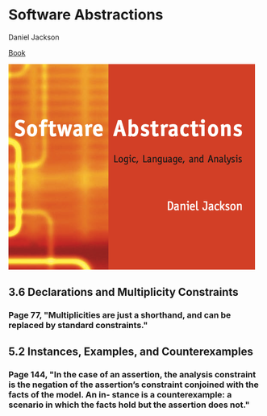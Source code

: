 # Software Abstractions

Daniel Jackson

[Book](https://alloytools.org/book.html)

![cover](../assets/images/software_abstractions/cover.png)

## 3.6 Declarations and Multiplicity Constraints  

### Page 77, "Multiplicities are just a shorthand, and can be replaced by standard constraints."

## 5.2 Instances, Examples, and Counterexamples

### Page 144, "In the case of an assertion, the analysis constraint is the negation of the assertion’s constraint conjoined with the facts of the model. An in- stance is a counterexample: a scenario in which the facts hold but the assertion does not."
